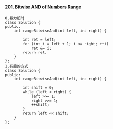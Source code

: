 #### [201. Bitwise AND of Numbers Range](https://leetcode-cn.com/problems/bitwise-and-of-numbers-range/)

```
0.暴力超时
class Solution {
public:
    int rangeBitwiseAnd(int left, int right) {

        int ret = left;
        for (int i = left + 1; i <= right; ++i)
            ret &= i;
        return ret;
    }
};
1.有趣的方式
class Solution {
public:
    int rangeBitwiseAnd(int left, int right) {

        int shift = 0;
        while (left < right) {
            left >>= 1;
            right >>= 1;
            ++shift;
        }
        return left << shift;
    }
};
```

